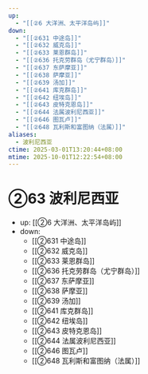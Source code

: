 ```yaml
---
up:
  - "[[②6 大洋洲、太平洋岛屿]]"
down:
  - "[[②631 中途岛]]"
  - "[[②632 威克岛]]"
  - "[[②633 莱恩群岛]]"
  - "[[②636 托克劳群岛（尤宁群岛）]]"
  - "[[②637 东萨摩亚]]"
  - "[[②638 萨摩亚]]"
  - "[[②639 汤加]]"
  - "[[②641 库克群岛]]"
  - "[[②642 纽埃岛]]"
  - "[[②643 皮特克恩岛]]"
  - "[[②644 法属波利尼西亚]]"
  - "[[②646 图瓦卢]]"
  - "[[②648 瓦利斯和富图纳（法属）]]"
aliases:
  - 波利尼西亚
ctime: 2025-03-01T13:20:44+08:00
mtime: 2025-10-01T12:22:54+08:00
---
```


# ②63 波利尼西亚

- up: [[②6 大洋洲、太平洋岛屿]]
- down:	
	- [[②631 中途岛]]
	- [[②632 威克岛]]
	- [[②633 莱恩群岛]]
	- [[②636 托克劳群岛（尤宁群岛）]]
	- [[②637 东萨摩亚]]
	- [[②638 萨摩亚]]
	- [[②639 汤加]]
	- [[②641 库克群岛]]
	- [[②642 纽埃岛]]
	- [[②643 皮特克恩岛]]
	- [[②644 法属波利尼西亚]]
	- [[②646 图瓦卢]]
	- [[②648 瓦利斯和富图纳（法属）]]
	
